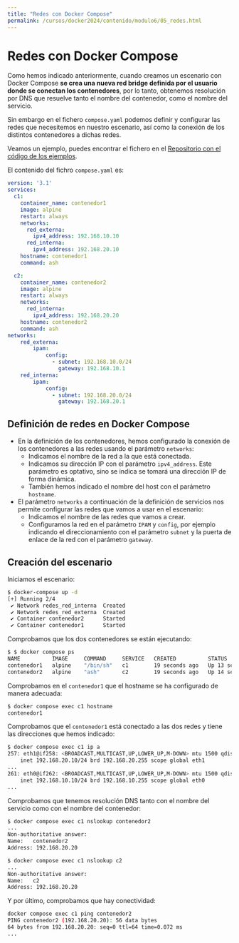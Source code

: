 ```yaml
---
title: "Redes con Docker Compose"
permalink: /cursos/docker2024/contenido/modulo6/05_redes.html
---
```

# Redes con Docker Compose

Como hemos indicado anteriormente, cuando creamos un escenario con Docker Compose **se crea una nueva red bridge definida por el usuario donde se conectan los contenedores**, por lo tanto, obtenemos resolución por DNS que resuelve tanto el nombre del contenedor, como el nombre del servicio.

Sin embargo en el fichero `compose.yaml` podemos definir y configurar las redes que necesitemos en nuestro escenario, así como la conexión de los distintos contenedores a dichas redes.

Veamos un ejemplo, puedes encontrar el fichero en el [Repositorio con el código de los ejemplos](https://github.com/josedom24/ejemplos_curso_docker_ow).

El contenido del fichro `compose.yaml` es:

```yaml
version: '3.1'
services:
  c1:
    container_name: contenedor1
    image: alpine
    restart: always
    networks:
      red_externa:
        ipv4_address: 192.168.10.10
      red_interna:
        ipv4_address: 192.168.20.10
    hostname: contenedor1
    command: ash

  c2:
    container_name: contenedor2
    image: alpine
    restart: always
    networks:
      red_interna:
        ipv4_address: 192.168.20.20
    hostname: contenedor2
    command: ash
networks:
    red_externa:
        ipam:
            config:
              - subnet: 192.168.10.0/24
                gateway: 192.168.10.1
    red_interna:
        ipam:
            config:
              - subnet: 192.168.20.0/24
                gateway: 192.168.20.1
```

## Definición de redes en Docker Compose

* En la definición de los contenedores, hemos configurado la conexión de los contenedores a las redes usando el parámetro `networks`:
    * Indicamos el nombre de la red a la que está conectada.
    * Indicamos su dirección IP con el parámetro `ipv4_address`. Este parámetro es optativo, sino se indica se tomará una dirección IP de forma dinámica.
    * También hemos indicado el nombre del host con el parámetro `hostname`.
* El parámetro `networks` a continuación de la definición de servicios nos permite configurar las redes que vamos a usar en el escenario:
    * Indicamos el nombre de las redes que vamos a crear.
    * Configuramos la red en el parámetro `IPAM` y `config`, por ejemplo indicando el direccionamiento con el parámetro `subnet` y la puerta de enlace de la red con el parámetro `gateway`.

## Creación del escenario

Iniciamos el escenario:

```bash
$ docker-compose up -d
[+] Running 2/4
 ✔ Network redes_red_interna  Created                                                                       5.8s 
 ✔ Network redes_red_externa  Created                                                                       5.4s 
 ✔ Container contenedor2      Started                                                                       4.8s 
 ✔ Container contenedor1      Started                                                                       5.1s 
```

Comprobamos que los dos contenedores se están ejecutando:

```bash
$ $ docker compose ps
NAME          IMAGE     COMMAND     SERVICE   CREATED          STATUS          PORTS
contenedor1   alpine    "/bin/sh"   c1        19 seconds ago   Up 13 seconds   
contenedor2   alpine    "ash"       c2        19 seconds ago   Up 14 seconds
```

Comprobamos en el `contenedor1` que el hostname se ha configurado de manera adecuada:

```bash
$ docker compose exec c1 hostname
contenedor1
```

Comprobamos que el `contenedor1` está conectado a las dos redes y tiene las direcciones que hemos indicado:

```bash
$ docker compose exec c1 ip a
257: eth1@if258: <BROADCAST,MULTICAST,UP,LOWER_UP,M-DOWN> mtu 1500 qdisc noqueue state UP 
    inet 192.168.20.10/24 brd 192.168.20.255 scope global eth1
...
261: eth0@if262: <BROADCAST,MULTICAST,UP,LOWER_UP,M-DOWN> mtu 1500 qdisc noqueue state UP 
    inet 192.168.10.10/24 brd 192.168.10.255 scope global eth0
...
```

Comprobamos que tenemos resolución DNS tanto con el nombre del servicio como con el nombre del contenedor:

```bash
$ docker compose exec c1 nslookup contenedor2
...
Non-authoritative answer:
Name:	contenedor2
Address: 192.168.20.20

$ docker compose exec c1 nslookup c2
...
Non-authoritative answer:
Name:	c2
Address: 192.168.20.20
```

Y por último, comprobamos que hay conectividad:

```bash
docker compose exec c1 ping contenedor2
PING contenedor2 (192.168.20.20): 56 data bytes
64 bytes from 192.168.20.20: seq=0 ttl=64 time=0.072 ms
...
```

